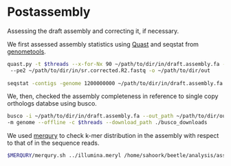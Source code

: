 # Postassembly

Assessing the draft assembly and correcting it, if necessary.

We first assessed assembly statistics using [Quast](https://github.com/ablab/quast) and seqstat from [genometools](https://github.com/genometools/genometools).
```bash
quast.py -t $threads --x-for-Nx 90 ~/path/to/dir/in/draft.assembly.fa --pe1 ~/path/to/dir/in/sr.corrected.R1.fastq \ 
 --pe2 ~/path/to/dir/in/sr.corrected.R2.fastq -o ~/path/to/dir/out
 
seqstat -contigs -genome 1200000000 ~/path/to/dir/in/draft.assembly.fa > assembly.stats
 ```
 We, then, checked the assembly completeness in reference to single copy orthologs databse using busco.
 ```bash
busco -i ~/path/to/dir/in/draft.assembly.fa --out_path ~/path/to/dir/out -o $prefix -l ~/path/to/dir/out/endopterygota_odb10 \
 -m genome --offline -c $threads --download_path ./busco_downloads
```
We used [merqury](https://github.com/marbl/merqury) to check k-mer distribution in the assembly with respect to that of in the sequence reads.
```bash
$MERQURY/merqury.sh ../illumina.meryl /home/sahoork/beetle/analysis/assembly/HYD23.draft.assembly.fasta illumina.merqury
```
